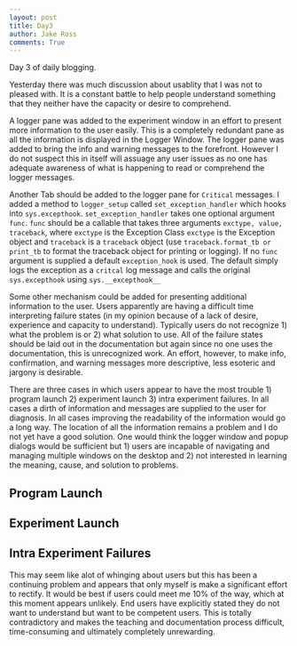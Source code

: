 ```yaml
---
layout: post
title: Day3
author: Jake Ross
comments: True
---
```


<!--========================== Blog =========================-->
Day 3 of daily blogging. 

Yesterday there was much discussion about usablity that I was not to pleased with.
It is a constant battle to help people understand something that they neither
have the capacity or desire to comprehend. 

A logger pane was added to the experiment window in an effort to present more information to the user easily.
This is a completely redundant pane as all the information is displayed in the Logger Window. The 
logger pane was added to bring the info and warning messages to the forefront. However I do
not suspect this in itself will assuage any user issues as no one has adequate awareness 
of what is happening to read or comprehend the logger messages. 

Another Tab should be added to the logger pane for ``Critical`` messages. I added
a method to ``logger_setup`` called ``set_exception_handler`` which hooks into
``sys.excepthook``. ``set_exception_handler`` takes one optional argument ``func``.
``func`` should be a callable that takes three arguments ``exctype, value, traceback``,
where ``exctype`` is the Exception Class ``exctype`` is the Exception object and ``traceback``
is a ``traceback`` object (use ``traceback.format_tb or print_tb`` to format the traceback object
for printing or logging). If no ``func`` argument is supplied a default ``exception_hook`` is
used. The default simply logs the exception as a ``critcal`` log message and calls the 
original ``sys.excepthook`` using ``sys.__excepthook__``

Some other mechanism could be added for presenting additional information to the user.
Users apparently are having a difficult time interpreting failure states (in my opinion
because of a lack of desire, experience and capacity to understand). Typically users
do not recognize 1) what the problem is or 2) what solution to use. All of the failure states
should be laid out in the documentation but again since no one uses the documentation, this is 
unrecognized work. An effort, however, to make info, confirmation, and warning messages more descriptive, 
less esoteric and jargony is desirable. 

There are three cases in which users appear to have the most trouble 1) program launch
2) experiment launch 3) intra experiment failures. In all cases a dirth of information and 
 messages are supplied to the user for diagnosis. In all cases improving the readability of 
 the information would go a long way. The location of all the information remains a problem
 and I do not yet have a good solution. One would think the logger window and popup dialogs 
 would be sufficient but 1) users are incapable of navigating and managing multiple windows on the desktop
 and 2) not interested in learning the meaning, cause, and solution to problems. 

Program Launch
------------------

Experiment Launch
------------------

Intra Experiment Failures
--------------------------

 
This may seem like alot of whinging about users but this has been a continuing problem and appears
that only myself is make a significant effort to rectify. It would be best if users could
meet me 10% of the way, which at this moment appears unlikely. End users have explicitly 
stated they do not want to understand but want to be competent users. This is totally 
contradictory and makes the teaching and documentation process difficult, time-consuming
and ultimately completely unrewarding.
<!--=========================== EOF =========================-->